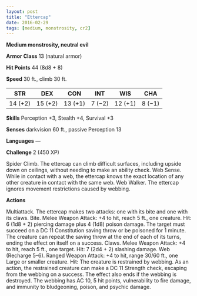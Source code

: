 ```yaml
---
layout: post
title: "Ettercap"
date: 2016-02-29
tags: [medium, monstrosity, cr2]
---
```


**Medium monstrosity, neutral evil**

**Armor Class** 13 (natural armor)

**Hit Points** 44 (8d8 + 8)

**Speed** 30 ft., climb 30 ft.

|   STR   |   DEX   |   CON   |   INT   |   WIS   |   CHA   |
|:-----:|:-----:|:-----:|:-----:|:-----:|:-----:|
| 14 (+2) | 15 (+2) | 13 (+1) | 7 (−2) | 12 (+1) | 8 (−1) |

**Skills** Perception +3, Stealth +4, Survival +3 

**Senses** darkvision 60 ft., passive Perception 13 

**Languages** — 

**Challenge** 2 (450 XP)

 Spider Climb. The ettercap can climb difficult surfaces, including upside down on ceilings, without needing to make an ability check. Web Sense. While in contact with a web, the ettercap knows the exact location of any other creature in contact with the same web. Web Walker. The ettercap ignores movement restrictions caused by webbing. 

**Actions** 

Multiattack. The ettercap makes two attacks: one with its bite and one with its claws. Bite. Melee Weapon Attack: +4 to hit, reach 5 ft., one creature. Hit: 6 (1d8 + 2) piercing damage plus 4 (1d8) poison damage. The target must succeed on a DC 11 Constitution saving throw or be poisoned for 1 minute. The creature can repeat the saving throw at the end of each of its turns, ending the effect on itself on a success. Claws. Melee Weapon Attack: +4 to hit, reach 5 ft., one target. Hit: 7 (2d4 + 2) slashing damage. Web (Recharge 5–6). Ranged Weapon Attack: +4 to hit, range 30/60 ft., one Large or smaller creature. Hit: The creature is restrained by webbing. As an action, the restrained creature can make a DC 11 Strength check, escaping from the webbing on a success. The effect also ends if the webbing is destroyed. The webbing has AC 10, 5 hit points, vulnerability to fire damage, and immunity to bludgeoning, poison, and psychic damage.
